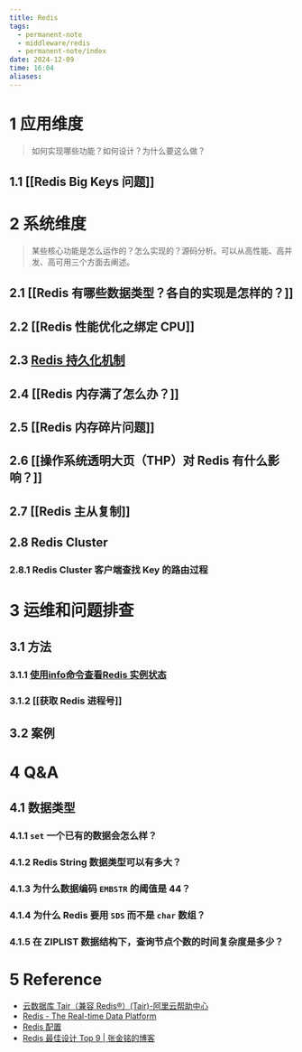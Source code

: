 ```yaml
---
title: Redis
tags:
  - permanent-note
  - middleware/redis
  - permanent-note/index
date: 2024-12-09
time: 16:04
aliases:
---
```

# 1 应用维度

> 如何实现哪些功能？如何设计？为什么要这么做？
## 1.1 [[Redis Big Keys 问题]]
# 2 系统维度

 > 某些核心功能是怎么运作的？怎么实现的？源码分析。可以从高性能、高并发、高可用三个方面去阐述。
## 2.1 [[Redis 有哪些数据类型？各自的实现是怎样的？]]
## 2.2 [[Redis 性能优化之绑定 CPU]]
## 2.3 [Redis 持久化机制](Redis%20持久化机制.md)
## 2.4 [[Redis 内存满了怎么办？]]
## 2.5 [[Redis 内存碎片问题]]
## 2.6 [[操作系统透明大页（THP）对 Redis 有什么影响？]]
## 2.7 [[Redis 主从复制]]
## 2.8 Redis Cluster
### 2.8.1 Redis Cluster 客户端查找 Key 的路由过程
# 3 运维和问题排查
## 3.1 方法
### 3.1.1 [使用info命令查看Redis 实例状态](使用info命令查看Redis%20实例状态.md)
### 3.1.2 [[获取 Redis 进程号]]
## 3.2 案例
# 4 Q&A
## 4.1 数据类型
### 4.1.1 `set` 一个已有的数据会怎么样？
### 4.1.2 Redis String 数据类型可以有多大？
### 4.1.3 为什么数据编码 `EMBSTR` 的阈值是 44？
### 4.1.4 为什么 Redis 要用 `SDS` 而不是 `char` 数组？
### 4.1.5 在 ZIPLIST 数据结构下，查询节点个数的时间复杂度是多少？
# 5 Reference
* [云数据库 Tair（兼容 Redis®）(Tair)-阿里云帮助中心](https://help.aliyun.com/zh/redis/?spm=a2c4g.11186623.0.0.3223490cwufiga)
* [Redis - The Real-time Data Platform](https://redis.io/)
* [Redis 配置](Redis%20配置.md)
* [Redis 最佳设计 Top 9 \| 张金铭的博客](https://www.zjmeow.com/archives/redis-best-design)